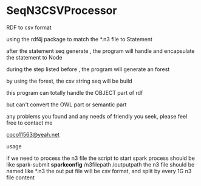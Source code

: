 # SeqN3CSVProcessor
RDF to csv format


using the rdf4j package to match the *.n3 file to Statement

after the statement seq generate , the program will handle and encapsulate the statement to Node

during the step listed before , the program will generate an forest

by using the forest, the csv string seq will be build



this program can totally handle the OBJECT part of rdf

but can't convert the OWL part or semantic part


any problems you found and any needs of friendly you seek, please feel free to contact me 

coco11563@yeah.net

usage


if we need to process the n3 file 
the script to start spark process should be like
spark-submit ______sparkconfig______ /n3filepath /outputpath
the n3 file should be named like *.n3
the out put file will be csv format, and split by every 1G n3 file content

